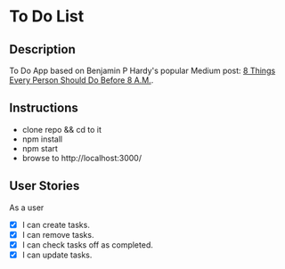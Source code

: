 # To Do List
## Description
To Do App based on Benjamin P Hardy's popular Medium post:
[8 Things Every Person Should Do Before 8 A.M.](https://themission.co/8-things-every-person-should-do-before-8-a-m-cc0233e15c8d).

## Instructions
- clone repo && cd to it
- npm install
- npm start
- browse to http://localhost:3000/

## User Stories
As a user

- [X] I can create tasks.
- [X] I can remove tasks.
- [X] I can check tasks off as completed.
- [X] I can update tasks.
